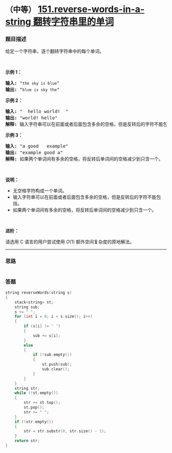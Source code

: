# `（中等）` [151.reverse-words-in-a-string 翻转字符串里的单词](https://leetcode-cn.com/problems/reverse-words-in-a-string/)

### 题目描述
<p>给定一个字符串，逐个翻转字符串中的每个单词。</p>

<p>&nbsp;</p>

<p><strong>示例 1：</strong></p>

<pre><strong>输入:</strong> "<code>the sky is blue</code>"
<strong>输出:&nbsp;</strong>"<code>blue is sky the</code>"
</pre>

<p><strong>示例 2：</strong></p>

<pre><strong>输入:</strong> " &nbsp;hello world! &nbsp;"
<strong>输出:&nbsp;</strong>"world! hello"
<strong>解释: </strong>输入字符串可以在前面或者后面包含多余的空格，但是反转后的字符不能包括。
</pre>

<p><strong>示例 3：</strong></p>

<pre><strong>输入:</strong> "a good &nbsp; example"
<strong>输出:&nbsp;</strong>"example good a"
<strong>解释: </strong>如果两个单词间有多余的空格，将反转后单词间的空格减少到只含一个。
</pre>

<p>&nbsp;</p>

<p><strong>说明：</strong></p>

<ul>
	<li>无空格字符构成一个单词。</li>
	<li>输入字符串可以在前面或者后面包含多余的空格，但是反转后的字符不能包括。</li>
	<li>如果两个单词间有多余的空格，将反转后单词间的空格减少到只含一个。</li>
</ul>

<p>&nbsp;</p>

<p><strong>进阶：</strong></p>

<p>请选用 C 语言的用户尝试使用&nbsp;<em>O</em>(1) 额外空间复杂度的原地解法。</p>


---
### 思路
```
```

### 答题
``` C++
string reverseWords(string s) 
{
	stack<string> st;
	string sub;
	s += " ";
	for (int i = 0; i < s.size(); i++)
	{
		if (s[i] != ' ')
		{
			sub += s[i];
		}
		else
		{
			if (!sub.empty())
			{
				st.push(sub);
				sub.clear();
			}
		}
	}
	string str;
	while (!st.empty())
	{
		str += st.top();
		st.pop();
		str += " ";
	}
	if (!str.empty())
	{
		str = str.substr(0, str.size() - 1);
	}
	return str;
}
```

